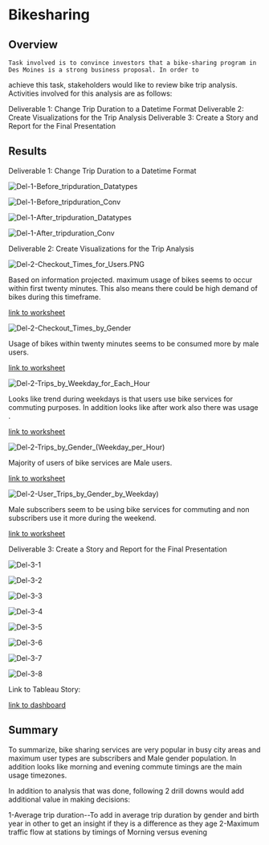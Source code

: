 # Bikesharing

## Overview
    Task involved is to convince investors that a bike-sharing program in Des Moines is a strong business proposal. In order to 
achieve this task, stakeholders would like to review bike trip analysis. Activities involved for this analysis are as follows:

Deliverable 1: Change Trip Duration to a Datetime Format
Deliverable 2: Create Visualizations for the Trip Analysis
Deliverable 3: Create a Story and Report for the Final Presentation

## Results

Deliverable 1: Change Trip Duration to a Datetime Format

![Del-1-Before_tripduration_Datatypes](Images/Del-1-Before_tripduration_Datatypes.PNG)

![Del-1-Before_tripduration_Conv](Images/Del-1-Before_tripduration_Conv.PNG)

![Del-1-After_tripduration_Datatypes](Images/Del-1-After_tripduration_Datatypes.PNG)

![Del-1-After_tripduration_Conv](Images/Del-1-After_tripduration_Conv.PNG)


Deliverable 2: Create Visualizations for the Trip Analysis

 

![Del-2-Checkout_Times_for_Users.PNG](Images/Del-2-Checkout_Times_for_Users.PNG)

Based on information projected. maximum usage of bikes seems to occur within first twenty minutes. This also means there could be high demand of bikes during this timeframe.

[link to worksheet](https://public.tableau.com/app/profile/aparna.nair5865/viz/CheckoutTimesForUsers/CheckoutTimesforUsers)


![Del-2-Checkout_Times_by_Gender](Images/Del-2-Checkout_Times_by_Gender.PNG) 

Usage of bikes within twenty minutes seems to be consumed more by male users.

[link to worksheet](https://public.tableau.com/app/profile/aparna.nair5865/viz/CheckoutTimesByGender_16423148227630/CheckoutTimesbyGender)

![Del-2-Trips_by_Weekday_for_Each_Hour](Images/Del-2-Trips_by_Weekday_for_Each_Hour.PNG) 

Looks like trend during weekdays is that users use bike services for commuting purposes. In addition looks like after work also there was usage .
 
[link to worksheet](https://public.tableau.com/app/profile/aparna.nair5865/viz/TripsByWeekdayForEachHour/TripsbyWeekdayforEachHour)

![Del-2-Trips_by_Gender_(Weekday_per_Hour)](Images/Del-2-Trips_by_Gender_(Weekday_per_Hour).PNG) 

Majority of users of bike services are Male users.

[link to worksheet](https://public.tableau.com/app/profile/aparna.nair5865/viz/TripsbyGenderWeekdayperHour_16423169964910/TripsbyGenderWeekdayperHour_1)

![Del-2-User_Trips_by_Gender_by_Weekday)](Images/Del-2-User_Trips_by_Gender_by_Weekday.PNG) 

Male subscribers seem to be using bike services for commuting and non subscribers use it more during the weekend.


[link to worksheet](https://public.tableau.com/app/profile/aparna.nair5865/viz/UserTripsbyGenderbyWeekday_16423176004370/UserTripsbyGenderbyWeekday_1)

Deliverable 3: Create a Story and Report for the Final Presentation



![Del-3-1](Images/Del-3-1.PNG)

![Del-3-2](Images/Del-3-2.PNG)

![Del-3-3](Images/Del-3-3.PNG)

![Del-3-4](Images/Del-3-4.PNG)

![Del-3-5](Images/Del-3-5.PNG)

![Del-3-6](Images/Del-3-6.PNG)

![Del-3-7](Images/Del-3-7.PNG)

![Del-3-8](Images/Del-3-8.PNG)

Link to Tableau Story:

[link to dashboard](https://public.tableau.com/app/profile/aparna.nair5865/viz/NYCCitibikeanalysis_16423889545680/NYCCitibikeanalysis?publish=yes)

## Summary
 To summarize, bike sharing services are very popular in busy city areas and maximum user types are subscribers and Male
gender population. In addition looks like morning and evening commute timings are the main usage timezones.

 In addition to analysis that was done, following 2 drill downs would add additional value in making decisions:
 
 1-Average trip duration--To add in average trip duration by gender and birth year in other to get an insight if they is a difference as they age
 2-Maximum traffic flow at stations by timings of Morning versus evening
 
